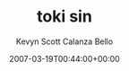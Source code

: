 ---
title: 'toki sin'
posts: 11
hash: 't406'
author: 'Kevyn Scott Calanza Bello'
date: 2007-03-19T00:44:00+00:00
sources:
  - http://forums.tokipona.org/viewtopic.php%3Ft=406.html
---